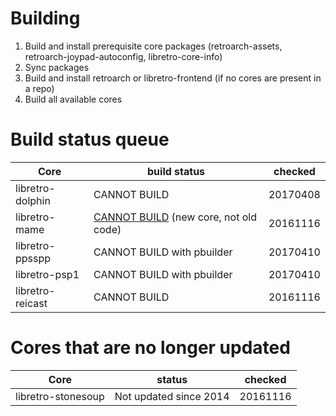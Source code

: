 # Building
1. Build and install prerequisite core packages (retroarch-assets, retroarch-joypad-autoconfig, libretro-core-info)
2. Sync packages
2. Build and install retroarch or libretro-frontend (if no cores are present in a repo)
3. Build all available cores

# Build status queue

Core                  | build status  | checked       
----------------------|---------------|------------------
libretro-dolphin	    | CANNOT BUILD        | 20170408
libretro-mame	        |[CANNOT BUILD](https://github.com/libretro/mame/issues/3) (new core, not old code)  | 20161116
libretro-ppsspp	    	| CANNOT BUILD with pbuilder       | 20170410
libretro-psp1		   	| CANNOT BUILD with pbuilder       | 20170410
libretro-reicast	    | CANNOT BUILD        | 20161116

# Cores that are no longer updated

Core                  | status  | checked       
----------------------|---------------|------------------
libretro-stonesoup  	| Not updated since 2014  | 20161116


